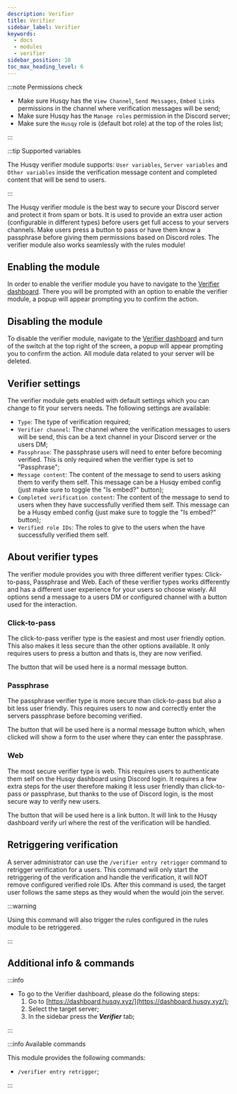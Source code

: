 ```yaml
---
description: Verifier
title: Verifier
sidebar_label: Verifier
keywords:
  - docs
  - modules
  - verifier
sidebar_position: 10
toc_max_heading_level: 6
---
```


:::note Permissions check

- Make sure Husqy has the `View Channel`, `Send Messages`, `Embed Links` permissions in the channel where verification messages will be send;
- Make sure Husqy has the `Manage roles` permission in the Discord server;
- Make sure the `Husqy` role is (default bot role) at the top of the roles list;

:::

:::tip Supported variables

The Husqy verifier module supports: `User variables`, `Server variables` and `Other variables` inside the verification message content and completed content that will be send to users.

:::

The Husqy verifier module is the best way to secure your Discord server and protect it from spam or bots. It is used to provide an extra user action (configurable in different types) before users get full access to your servers channels. Make users press a button to pass or have them know a passphrase before giving them permissions based on Discord roles. The verifier module also works seamlessly with the rules module!

## Enabling the module

In order to enable the verifier module you have to navigate to the [Verifier dashboard](#additional-info--commands). There you will be prompted with an option to enable the verifier module, a popup will appear prompting you to confirm the action.

## Disabling the module

To disable the verifier module, navigate to the [Verifier dashboard](#additional-info--commands) and turn of the switch at the top right of the screen, a popup will appear prompting you to confirm the action. All module data related to your server will be deleted.

## Verifier settings

The verifier module gets enabled with default settings which you can change to fit your servers needs. The following settings are available:

- `Type`: The type of verification required;
- `Verifier channel`: The channel where the verification messages to users will be send, this can be a text channel in your Discord server or the users DM;
- `Passphrase`: The passphrase users will need to enter before becoming verified. This is only required when the verifier type is set to "Passphrase";
- `Message content`: The content of the message to send to users asking them to verify them self. This message can be a Husqy embed config (just make sure to toggle the "Is embed?" button);
- `Completed verification content`: The content of the message to send to users when they have successfully verified them self. This message can be a Husqy embed config (just make sure to toggle the "Is embed?" button);
- `Verified role IDs`: The roles to give to the users when the have successfully verified them self.

## About verifier types

The verifier module provides you with three different verifier types: Click-to-pass, Passphrase and Web. Each of these verifier types works differently and has a different user experience for your users so choose wisely. All options send a message to a users DM or configured channel with a button used for the interaction.

### Click-to-pass

The click-to-pass verifier type is the easiest and most user friendly option. This also makes it less secure than the other options available. It only requires users to press a button and thats is, they are now verified.

The button that will be used here is a normal message button.

### Passphrase

The passphrase verifier type is more secure than click-to-pass but also a bit less user friendly. This requires users to now and correctly enter the servers passphrase before becoming verified.

The button that will be used here is a normal message button which, when clicked will show a form to the user where they can enter the passphrase.

### Web

The most secure verifier type is web. This requires users to authenticate them self on the Husqy dashboard using Discord login. It requires a few extra steps for the user therefore making it less user friendly than click-to-pass or passphrase, but thanks to the use of Discord login, is the most secure way to verify new users.

The button that will be used here is a link button. It will link to the Husqy dashboard verify url where the rest of the verification will be handled.

## Retriggering verification

A server administrator can use the `/verifier entry retrigger` command to retrigger verification for a users. This command will only start the retriggering of the verification and handle the verification, it will NOT remove configured verified role IDs. After this command is used, the target user follows the same steps as they would when the would join the server. 

:::warning

Using this command will also trigger the rules configured in the rules module to be retriggered.

:::

## Additional info & commands

:::info

- To go to the Verifier dashboard, please do the following steps:
  1. Go to [https://dashboard.husqy.xyz/](https://dashboard.husqy.xyz/);
  2. Select the target server;
  3. In the sidebar press the **_Verifier_** tab;

:::

:::info Available commands

This module provides the following commands:

- `/verifier entry retrigger`;

:::